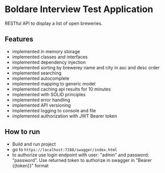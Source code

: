 # Boldare Interview Test Application

RESTful API to display a list of open breweries.

## Features

- implemented in memory storage
- implemented classes and interfaces
- implemented dependency injection
- implemented sorting by brewerey name and city in asc and desc order
- implemented searching
- implemented autocomplete
- implemented mapping to generic model
- implemented caching api results for 10 minutes
- implemented with SOLID principles
- implemented error handling
- implemented API versioning
- implemented logging to console and file
- implemented authorization with JWT Bearer token

## How to run
- Build and run project
- go to `https://localhost:7288/swagger/index.html`
- to authorize use login endpoint with user: "admin" and password: "password". Use returned token to authorize in swagger in "Bearer {{token}}" format